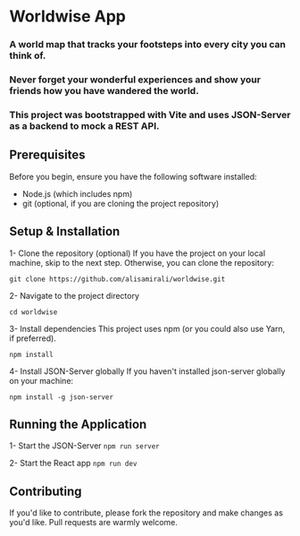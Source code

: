 # Worldwise App

###  A world map that tracks your footsteps into every city you can think of. 
### Never forget your wonderful experiences and show your friends how you have wandered the world.

### This project was bootstrapped with Vite and uses JSON-Server as a backend to mock a REST API.


## Prerequisites

Before you begin, ensure you have the following software installed:
- Node.js (which includes npm)
- git (optional, if you are cloning the project repository)


## Setup & Installation

1- Clone the repository (optional)
If you have the project on your local machine, skip to the next step. Otherwise, you can clone the repository:

`git clone https://github.com/alisamirali/worldwise.git`

2- Navigate to the project directory

`cd worldwise`

3- Install dependencies
This project uses npm (or you could also use Yarn, if preferred).

`npm install`

4- Install JSON-Server globally
If you haven't installed json-server globally on your machine:

`npm install -g json-server`


## Running the Application

1- Start the JSON-Server
`npm run server`

2- Start the React app
`npm run dev`


## Contributing

If you'd like to contribute, please fork the repository and make changes as you'd like. Pull requests are warmly welcome.

